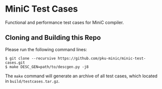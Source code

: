 # MiniC Test Cases

Functional and performance test cases for MiniC compiler.

## Cloning and Building this Repo

Please run the following command lines:

```
$ git clone --recursive https://github.com/pku-minic/minic-test-cases.git
$ make DESC_GEN=path/to/descgen.py -j8
```

The `make` command will generate an archive of all test cases, which located in `build/testcases.tar.gz`.
